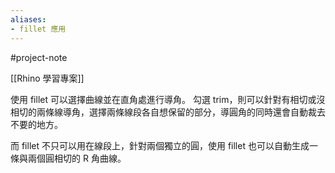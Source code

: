 ```yaml
---
aliases:
- fillet 應用
---
```


#project-note 

[[Rhino 學習專案]]

使用 fillet 可以選擇曲線並在直角處進行導角。
勾選 trim，則可以針對有相切或沒相切的兩條線導角，選擇兩條線段各自想保留的部分，導圓角的同時還會自動裁去不要的地方。

而 fillet 不只可以用在線段上，針對兩個獨立的圓，使用 fillet 也可以自動生成一條與兩個圓相切的 R 角曲線。
